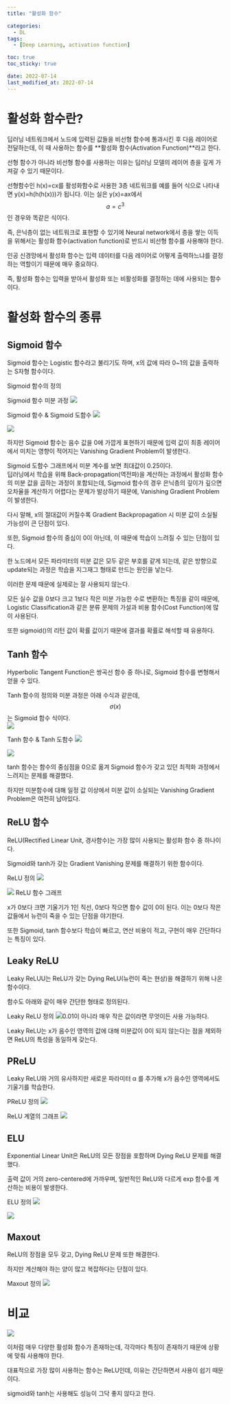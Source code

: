 ```yaml
---
title: "활성화 함수"

categories:
  - DL
tags:
  - [Deep Learning, activation function]

toc: true
toc_sticky: true

date: 2022-07-14
last_modified_at: 2022-07-14
---
```


# 활성화 함수란?

딥러닝 네트워크에서 노드에 입력된 값들을 비선형 함수에 통과시킨 후 다음 레이어로 전달하는데, 이 때 사용하는 함수를 **활성화 함수(Activation Function)**라고 한다.  

선형 함수가 아니라 비선형 함수를 사용하는 이유는 딥러닝 모델의 레이어 층을 깊게 가져갈 수 있기 때문이다.  

선형함수인 h(x)=cx를 활성화함수로 사용한 3층 네트워크를 예를 들어 식으로 나타내면 y(x)=h(h(h(x)))가 됩니다. 이는 실은 y(x)=ax에서 $$a=c^3$$인 경우와 똑같은 식이다.  

즉, 은닉층이 없는 네트워크로 표현할 수 있기에 Neural network에서 층을 쌓는 이득을 위해서는 활성화 함수(activation function)로 반드시 비선형 함수를 사용해야 한다.  

인공 신경망에서 활성화 함수는 입력 데이터를 다음 레이어로 어떻게 출력하느냐를 결정하는 역할이기 때문에 매우 중요하다.  

즉, 활성화 함수는 입력을 받아서 활성화 또는 비활성화를 결정하는 데에 사용되는 함수이다.  

# 활성화 함수의 종류

## Sigmoid 함수

Sigmoid 함수는 Logistic 함수라고 불리기도 하며, x의 값에 따라 0~1의 값을 출력하는 S자형 함수이다.  

Sigmoid 함수의 정의
[](https://www.google.com/imgres?imgurl%3Dhttps%3A%2F%2Fprwatech.in%2Fblog%2Fwp-content%2Fuploads%2F2020%2F02%2Flogi3.png%26imgrefurl%3Dhttps%3A%2F%2Fprwatech.in%2Fblog%2Ftag%2Fassumptions-for-logistic-regression%2F%26tbnid%3D3ELcrktzQ9oJRM%26vet%3D10CAMQxiAoAGoXChMIyLeqyuD8-AIVAAAAAB0AAAAAEAY..i%26docid%3DAQIaFJRBwzhNbM%26w%3D337%26h%3D150%26itg%3D1%26q%3Dsigmoid%20function%20machine%20learning%20formula%26hl%3Dko%26ved%3D0CAMQxiAoAGoXChMIyLeqyuD8-AIVAAAAAB0AAAAAEAY)


Sigmoid 함수 미분 과정
![](https://mblogthumb-phinf.pstatic.net/MjAyMDAyMjVfMjYg/MDAxNTgyNjA2MzkwNTQx.eUt8n14w7VCLfyZxM9zcnaM9WblF9kT7qPfKFnOZajkg.o1XBEQtAaKFbpLBTG_e6XEkV5Vh65HFeQg6OMy_8lQcg.PNG.handuelly/image.png?type%3Dw800)

Sigmoid 함수 & Sigmoid 도함수
![](https://mblogthumb-phinf.pstatic.net/MjAyMDAyMjVfMjI4/MDAxNTgyNjA3MjY0NzIy.tR76IK8YsIL8XORjYDJoMSNBK2nhpUooUhMS6N0d1NUg.bMGce-shmpX6--ck-mvfcTimMjL3UpFw2iSgQgExCR8g.PNG.handuelly/image.png?type%3Dw800)

![](https://mblogthumb-phinf.pstatic.net/MjAyMDAyMjVfMTM5/MDAxNTgyNjA3MjcxMjE0.T7uG6k2la4WUJjrRwMHVB3FuidBNK2tYPhXpzSwGDUsg._-ameb8qQWpDkhk5SDUDUU9Bag2GpfN7mw78g_Jc8HQg.PNG.handuelly/image.png?type%3Dw800)

하지만 Sigmoid 함수는 음수 값을 0에 가깝게 표현하기 때문에 입력 값이 최종 레이어에서 미치는 영향이 적어지는 Vanishing Gradient Problem이 발생한다.  

Sigmoid 도함수 그래프에서 미분 계수를 보면 최대값이 0.25이다.  
딥러닝에서 학습을 위해 Back-propagation(역전파)을 계산하는 과정에서 활성화 함수의 미분 값을 곱하는 과정이 포함되는데, Sigmoid 함수의 경우 은닉층의 깊이가 깊으면 오차율을 계산하기 어렵다는 문제가 발상하기 때문에, Vanishing Gradient Problem이 발생한다.  

다시 말해, x의 절대값이 커질수록 Gradient Backpropagation 시 미분 값이 소실될 가능성이 큰 단점이 있다.  

또한, Sigmoid 함수의 중심이 0이 아닌데, 이 때문에 학습이 느려질 수 있는 단점이 있다.  

한 노드에서 모든 파라미터의 미분 값은 모두 같은 부호를 같게 되는데, 같은 방향으로 update되는 과정은 학습을 지그재그 형태로 만드는 원인을 낳는다.  

이러한 문제 때문에 실제로는 잘 사용되지 않는다.  

모든 실수 값을 0보다 크고 1보다 작은 미분 가능한 수로 변환하는 특징을 같이 때문에, Logistic Classification과 같은 분류 문제의 가설과 비용 함수(Cost Function)에 많이 사용된다.  

또한 sigmoid()의 리턴 값이 확률 값이기 때문에 결과를 확률로 해석할 때 유용하다.  

## Tanh 함수

Hyperbolic Tangent Function은 쌍곡선 함수 중 하나로, Sigmoid 함수를 변형해서 얻을 수 있다.  

Tanh 함수의 정의와 미분 과정은 아래 수식과 같은데, $$σ(x)$$는 Sigmoid 함수 식이다.  
![](https://mblogthumb-phinf.pstatic.net/MjAyMDAyMjVfMTk0/MDAxNTgyNjA3NzcyOTI3.Oc7diAw06G0vb-b86Wp5O-sy2Oa_bHHZnxnc2ASFYjAg.0dxRIz0WS3xkT51tlC8Yl1w_pDDRWynAaCX4NzxIq3Eg.PNG.handuelly/image.png?type%3Dw800)

Tanh 함수 & Tanh 도함수
![](https://mblogthumb-phinf.pstatic.net/MjAyMDAyMjVfOSAg/MDAxNTgyNjA3Njg0NDc0.3PxflDp1EDXZVSsOwpBBYUXQP9GLJmPTqz872JMxkc4g.QlUM1zGGT9WK9b7jcLQwhXTAr3Tqp4k2RZuCeidUTOIg.PNG.handuelly/image.png?type%3Dw800)

![](https://mblogthumb-phinf.pstatic.net/MjAyMDAyMjVfMTUx/MDAxNTgyNjA3NjkyODMx.YhSLbMr-W9d_FSLnSbnTxdm0GMwYY_Yx6XMTGTI8eWQg.r_CATCsMwW6F4xhrfIFBp3yV6760Ez-sK5phPrUE0jYg.PNG.handuelly/image.png?type%3Dw800)

tanh 함수는 함수의 중심점을 0으로 옮겨 Sigmoid 함수가 갖고 있던 최적화 과정에서 느려지는 문제를 해결했다.  

하지만 미분함수에 대해 일정 값 이상에서 미분 값이 소실되는 Vanishing Gradient Problem은 여전히 남아있다.  

## ReLU 함수

ReLU(Rectified Linear Unit, 경사함수)는 가장 많이 사용되는 활성화 함수 중 하나이다.  

Sigmoid와 tanh가 갖는 Gradient Vanishing 문제를 해결하기 위한 함수이다.  

ReLU 정의
![](https://mblogthumb-phinf.pstatic.net/MjAyMDAyMjVfMTA4/MDAxNTgyNjA4MzM2NjI2.BimoIN4e0LyJoEdFhNfXO1q8o9FcMRzCZVnmBNrRqSog.o6c5C2zBc0Wh9YwxR37drT9VvZP_qE4yhSWRw2V68Dkg.PNG.handuelly/image.png?type%3Dw800)

![](https://mblogthumb-phinf.pstatic.net/MjAyMDAyMjVfOTIg/MDAxNTgyNjA4MzI2NDA5.e0VyX0yrhE5gtfPjni7IxF5kpArCeByreQsdOMB0240g.CWwTi57bPtAK6C7eLmRn1ED2RE8Lm_C6sVIwMGJS1Akg.PNG.handuelly/image.png?type%3Dw800)
ReLU 함수 그래프

x가 0보다 크면 기울기가 1인 직선, 0보다 작으면 함수 값이 0이 된다. 이는 0보다 작은 값들에서 뉴런이 죽을 수 있는 단점을 야기한다.  

또한 Sigmoid, tanh 함수보다 학습이 빠르고, 연산 비용이 적고, 구현이 매우 간단하다는 특징이 있다.  

## Leaky ReLU

Leaky ReLUU는 ReLU가 갖는 Dying ReLU(뉴런이 죽는 현상)을 해결하기 위해 나온 함수이다.  

함수도 아래와 같이 매우 간단한 형태로 정의된다.  

Leaky ReLU 정의
![](https://mblogthumb-phinf.pstatic.net/MjAyMDAyMjVfMjU5/MDAxNTgyNjA4NzA5MzUx.8bwP5NUnWan-vKq91HKuFL-FdZyG-nLVx-E2f03EMtEg.r09fBQqyqbI9-iSw8x2gla2TAuTBRpuEfBrlOyhiLMAg.PNG.handuelly/image.png?type%3Dw800)
​
0.01이 아니라 매우 작은 값이라면 무엇이든 사용 가능하다.  

Leaky ReLU는 x가 음수인 영역의 값에 대해 미분값이 0이 되지 않는다는 점을 제외하면 ReLU의 특성을 동일하게 갖는다.  

## PReLU

Leaky ReLU와 거의 유사하지만 새로운 파라미터 α 를 추가해 x가 음수인 영역에서도 기울기를 학습한다.  


PReLU 정의
![](https://mblogthumb-phinf.pstatic.net/MjAyMDAyMjVfNyAg/MDAxNTgyNjA4ODUxNjQx.9XG-_nZCWmhVCmEBOfjn0PG1GB8SrDwKHdH9SO14fkQg.3_G-Nq3avOfDQkHbcj9Z6NbLaU4dePOW9cuF9PK4CdQg.PNG.handuelly/image.png?type%3Dw800)

ReLU 계열의 그래프
![](https://mblogthumb-phinf.pstatic.net/MjAyMDAyMjVfMTAw/MDAxNTgyNjA4OTgzNTY4.XGvKlH95zJAajkNhenW2hcntQh08wZ6hVG-1st3o1GAg.X6hCOdvIifvOzdULNFRLEOVw32J86leya7aUhLGNzYcg.PNG.handuelly/image.png?type%3Dw800)

## ELU

Exponential Linear Unit은 ReLU의 모든 장점을 포함하며 Dying ReLU 문제를 해결했다.  

출력 값이 거의 zero-centered에 가까우며, 일반적인 ReLU와 다르게 exp 함수를 계산하는 비용이 발생한다.  

ELU 정의
![](https://mblogthumb-phinf.pstatic.net/MjAyMDAyMjVfMTQ4/MDAxNTgyNjA5MTM0Nzg2.cdhtmcFUhGVODjabbGIKclGA4r8x0wbMbPhu8le0ozYg.X9hpEkEqiciKoUTieHZzgs4QzrgdK6RJciLd3s89WnEg.PNG.handuelly/image.png?type%3Dw800)

![](https://mblogthumb-phinf.pstatic.net/MjAyMDAyMjVfMjQ2/MDAxNTgyNjA5MTkwNjE5.0Ybb5mPVJAoobiH5aVyWjXOp8a0umersu10id0WQWhAg.JR-wTuj4aFrk9fuMqQ39VPcUFu-TOqQHRuaWi2GCVBAg.PNG.handuelly/image.png?type%3Dw800)

## Maxout

ReLU의 장점을 모두 갖고, Dying ReLU 문제 또한 해결한다.  

하지만 계산해야 하는 양이 많고 복잡하다는 단점이 있다.  

Maxout 정의
![](https://mblogthumb-phinf.pstatic.net/MjAyMDAyMjVfOTEg/MDAxNTgyNjA5MjQ4NDk0.vD-S64AEOzSpY_z0eiKdhcP11_eq6SOvuEVTcdPsOfkg.PeMj33JnGGId3oYIKoPe1adVORqX4Y6JegwwMjLBtcIg.PNG.handuelly/image.png?type%3Dw800)

# 비교

![](https://mblogthumb-phinf.pstatic.net/MjAyMDAyMjVfMTQ3/MDAxNTgyNjA5NDY3MTY3.228bUv_5mrol1w7X0NiFMD1UNru9zyf3yIJGcON-An0g.3Kzynlja9y_F9yTfANl937elQAK1pTGoJ_al7Om7TYsg.PNG.handuelly/image.png?type%3Dw800)

이처럼 매우 다양한 활성화 함수가 존재하는데, 각각마다 특징이 존재하기 때문에 상황에 맞춰 사용해야 한다.  

대표적으로 가장 많이 사용하는 함수는 ReLU인데, 이유는 간단하면서 사용이 쉽기 때문이다.  

sigmoid와 tanh는 사용해도 성능이 그닥 좋지 않다고 한다.  
